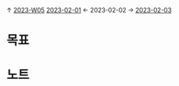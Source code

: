 
↑ [2023-W05](2023-W05.md)
[2023-02-01](2023-02-01.md) ← 2023-02-02 → [2023-02-03](2023-02-03.md)


# 목표



# 노트




